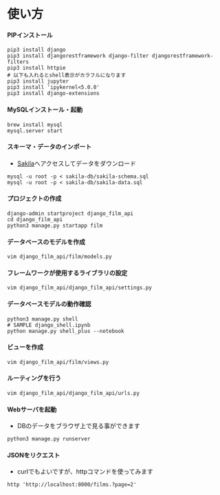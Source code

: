 使い方
============

#### PIPインストール
```
pip3 install django
pip3 install djangorestframework django-filter djangorestframework-filters
pip3 install httpie
# 以下も入れるとshell表示がカラフルになります
pip3 install jupyter
pip3 install 'ipykernel<5.0.0'
pip3 install django-extensions
```

#### MySQLインストール・起動
```
brew install mysql
mysql.server start
```

#### スキーマ・データのインポート
- [Sakila](https://dev.mysql.com/doc/index-other.html)へアクセスしてデータをダウンロード

```
mysql -u root -p < sakila-db/sakila-schema.sql
mysql -u root -p < sakila-db/sakila-data.sql
```

#### プロジェクトの作成
```
django-admin startproject django_film_api
cd django_film_api
python3 manage.py startapp film
```

#### データベースのモデルを作成
```
vim django_film_api/film/models.py
```

#### フレームワークが使用するライブラリの設定
```
vim django_film_api/django_film_api/settings.py
```

#### データベースモデルの動作確認
```
python3 manage.py shell
# SAMPLE django_shell.ipynb 
python manage.py shell_plus --notebook
```

#### ビューを作成
```
vim django_film_api/film/views.py
```

#### ルーティングを行う
```
vim django_film_api/django_film_api/urls.py
```

#### Webサーバを起動
- DBのデータをブラウザ上で見る事ができます
```
python3 manage.py runserver
```

#### JSONをリクエスト
- curlでもよいですが、httpコマンドを使ってみます
```
http 'http://localhost:8000/films.?page=2'
```

